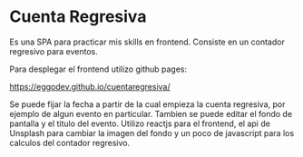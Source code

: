# Cuenta Regresiva

Es una SPA para practicar mis skills en frontend. Consiste en un contador regresivo para eventos.

Para desplegar el frontend utilizo github pages:

https://eggodev.github.io/cuentaregresiva/

Se puede fijar la fecha a partir de la cual empieza la cuenta regresiva, por ejemplo de algun evento en particular. Tambien se puede editar el fondo de pantalla y el titulo del evento. Utilizo reactjs para el frontend, el api de Unsplash para cambiar la imagen del fondo y un poco de javascript para los calculos del contador regresivo.
